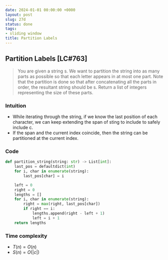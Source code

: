 ```yaml
---
date: 2024-01-01 00:00:00 +0000
layout: post
slug: 27d
status: done
tags:
- sliding window
title: Partition Labels
---
```


## Partition Labels [LC#763]
> You are given a string s. We want to partition the string into as many parts as possible so that each letter appears in at most one part. Note that the partition is done so that after concatenating all the parts in order, the resultant string should be s. Return a list of integers representing the size of these parts.

### Intuition
- While iterating through the string, if we know the last position of each character, we can keep extending the span of sting to include to safely include c. 
- If the span and the current index coincide, then the string can be partitioned at the current index.

### Code
```python
def partition_string(string: str) -> List[int]:
    last_pos = defaultdict(int)
    for i, char in enumerate(string):
        last_pos[char] = i

    left = 0
    right = 0
    lengths = []
    for i, char in enumerate(string):
        right = max(right, last_pos[char])
        if right == i:
            lengths.append(right - left + 1)
            left = i + 1
    return lengths
```

### Time complexity
- $T(n) = O(n)$ 
- $S(n) = O(|c|)$